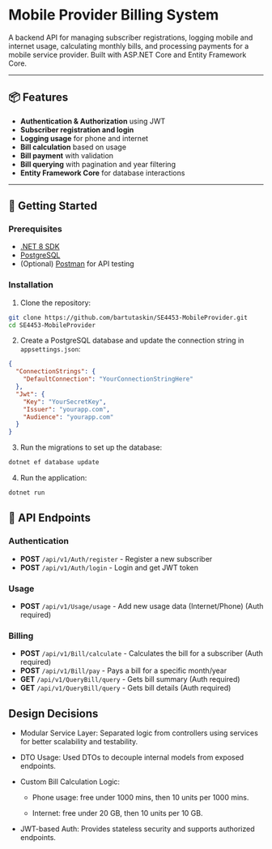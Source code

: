 ﻿# Mobile Provider Billing System

A backend API for managing subscriber registrations, logging mobile and internet usage, calculating monthly bills, and processing payments for a mobile service provider. Built with ASP.NET Core and Entity Framework Core.

---

## 📦 Features

- **Authentication & Authorization** using JWT
- **Subscriber registration and login**
- **Logging usage** for phone and internet
- **Bill calculation** based on usage
- **Bill payment** with validation
- **Bill querying** with pagination and year filtering
- **Entity Framework Core** for database interactions

---

## 🚀 Getting Started
### Prerequisites

- [.NET 8 SDK](https://dotnet.microsoft.com/en-us/download/dotnet/8.0)
- [PostgreSQL](https://www.postgresql.org/download/)
- (Optional) [Postman](https://www.postman.com/) for API testing

### Installation

1. Clone the repository:

```bash
git clone https://github.com/bartutaskin/SE4453-MobileProvider.git
cd SE4453-MobileProvider
```

2. Create a PostgreSQL database and update the connection string in `appsettings.json`:
```json
{
  "ConnectionStrings": {
    "DefaultConnection": "YourConnectionStringHere"
  },
  "Jwt": {
    "Key": "YourSecretKey",
    "Issuer": "yourapp.com",
    "Audience": "yourapp.com"
  }
}
```

3. Run the migrations to set up the database:
```bash
dotnet ef database update
```

4. Run the application:
```bash
dotnet run
```

## 📜 API Endpoints
### Authentication
- **POST** `/api/v1/Auth/register` - Register a new subscriber
- **POST** `/api/v1/Auth/login` - Login and get JWT token
### Usage
- **POST** `/api/v1/Usage/usage` - Add new usage data (Internet/Phone) (Auth required)
### Billing
- **POST** `/api/v1/Bill/calculate` - Calculates the bill for a subscriber (Auth required)
- **POST** `/api/v1/Bill/pay` - Pays a bill for a specific month/year
- **GET** `/api/v1/QueryBill/query` - Gets bill summary (Auth required)
- **GET** `/api/v1/QueryBill/query` - Gets bill details (Auth required)

## Design Decisions
- Modular Service Layer: Separated logic from controllers using services for better scalability and testability.

- DTO Usage: Used DTOs to decouple internal models from exposed endpoints.

- Custom Bill Calculation Logic:

  - Phone usage: free under 1000 mins, then 10 units per 1000 mins.

  - Internet: free under 20 GB, then 10 units per 10 GB.

- JWT-based Auth: Provides stateless security and supports authorized endpoints.
